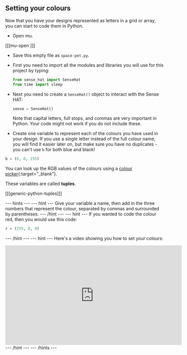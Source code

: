 ## Setting your colours

Now that you have your designs represented as letters in a grid or array, you can start to code them in Python.

- Open mu.

[[[mu-open ]]]

- Save this empty file as `space-pet.py`.
- First you need to import all the modules and libraries you will use for this project by typing:

	```python
	from sense_hat import SenseHat
	from time import sleep
	```

- Next you need to create a `SenseHat()` object to interact with the Sense HAT:

	```python
	sense = SenseHat()
	```

	Note that capital letters, full stops, and commas are very important in Python. Your code might not work if you do not include these.

- Create one variable to represent each of the colours you have used in your design. If you use a single letter instead of the full colour name, you will find it easier later on, but make sure you have no duplicates - you can't use `b` for both blue and black!

```python
b = (0, 0, 255)
```

You can look up the RGB values of the colours using a [colour picker](https://www.w3schools.com/colors/colors_rgb.asp){:target="_blank"}.

These variables are called **tuples**.

[[[generic-python-tuples]]]

--- hints --- --- hint ---
Give your variable a name, then add in the three numbers that represent the colour, separated by commas and surrounded by parentheses.
--- /hint --- --- hint ---
If you wanted to code the colour red, then you would use this code:
```python
r = (255, 0, 0)
```
--- /hint --- --- hint ---
Here's a video showing you how to set your colours:
<iframe width="560" height="315" src="https://www.youtube.com/embed/j5J85lA0JJs" frameborder="0" allowfullscreen></iframe>
--- /hint --- --- /hints ---
